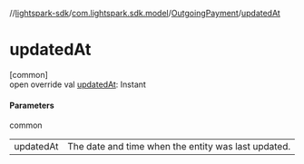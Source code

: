 //[lightspark-sdk](../../../index.md)/[com.lightspark.sdk.model](../index.md)/[OutgoingPayment](index.md)/[updatedAt](updated-at.md)

# updatedAt

[common]\
open override val [updatedAt](updated-at.md): Instant

#### Parameters

common

| | |
|---|---|
| updatedAt | The date and time when the entity was last updated. |
